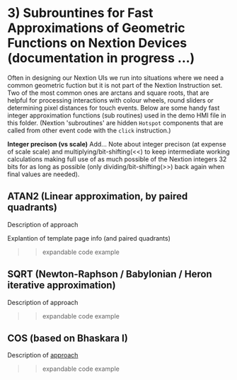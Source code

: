 # 3) Subrountines for Fast Approximations of Geometric Functions on Nextion Devices (documentation in progress ...)

Often in designing our Nextion UIs we run into situations where we need a common geometric fuction but it is not part of the Nextion Instruction set.  Two of the most common ones are arctans and square roots, that are helpful for processing interactions with colour wheels, round sliders or determining pixel distances for touch events.  Below are some handy fast integer approximation functions (sub routines) used in the demo HMI file in this folder.  (Nextion 'subroutines' are hidden `Hotspot` components that are called from other event code with the `click` instruction.)

**Integer precison (vs scale)**
Add...
Note about integer precison (at expense of scale scale) and multiplying/bit-shifting(<<) to keep intermediate working calculations making full use of as much possible of the Nextion integers 32 bits for as long as possible (only dividing/bit-shifting(>>) back again when final values are needed). 

## ATAN2 (Linear approximation, by paired quadrants)
Description of approach

Explantion of template page info (and paired quadrants)
>> expandable code example


## SQRT (Newton-Raphson / Babylonian / Heron iterative approximation)
Description of approach

>> expandable code example

## COS (based on Bhaskara I)
Description of [approach](https://en.wikipedia.org/wiki/Bhaskara_I%27s_sine_approximation_formula)

>> expandable code example
